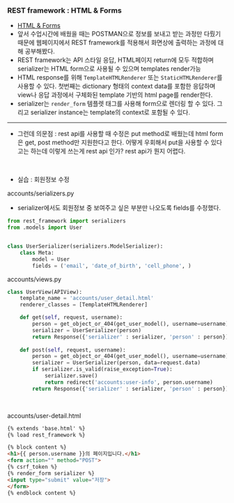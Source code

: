 ### REST framework : HTML & Forms

- [HTML & Forms](https://www.django-rest-framework.org/topics/html-and-forms)
- 앞서 수업시간에 배웠을 때는 POSTMAN으로 정보를 보내고 받는 과정만 다뤘기 때문에 웹페이지에서 REST framework를 적용해서 화면상에 출력하는 과정에 대해 공부해봤다.
- REST framework는 API 스타일 응답, HTML페이지 return에 모두 적합하며 serializer는 HTML form으로 사용될 수 있으며 templates render가능
- HTML response를 위해 `TemplateHTMLRenderer` 또는 `StaticHTMLRenderer`를 사용할 수 있다. 첫번째는 dictionary 형태의 context data를 포함한 응답하며 view나 응답 과정에서 구체화된 template 기반의 html page를 render한다. 
- serializer는 `render_form` 템플렛 태그를 사용해 form으로 렌더링 할 수 있다. 그리고 serializer instance는 template의 context로 포함될 수 있다. 

---

- 그런데 의문점 : rest api를 사용할 때 수정은 put method로 배웠는데 html form은 get, post method만 지원한다고 한다. 어떻게 우회해서 put을 사용할 수 있다고는 하는데 이렇게 쓰는게 rest api 인가? rest api가 뭔지 어렵다.

<br>

- 실습 : 회원정보 수정

accounts/serializers.py

- serializer에서도 회원정보 중 보여주고 싶은 부분만 나오도록 fields를 수정했다.

```python
from rest_framework import serializers
from .models import User


class UserSerializer(serializers.ModelSerializer):
    class Meta:
        model = User
        fields = ('email', 'date_of_birth', 'cell_phone', )
```



accounts/views.py

```python
class UserView(APIView):
    template_name = 'accounts/user_detail.html'
    renderer_classes = [TemplateHTMLRenderer]

    def get(self, request, username):
        person = get_object_or_404(get_user_model(), username=username)
        serializer = UserSerializer(person)
        return Response({'serializer' : serializer, 'person' : person})
    
    def post(self, request, username):
        person = get_object_or_404(get_user_model(), username=username)
        serializer = UserSerializer(person, data=request.data)
        if serializer.is_valid(raise_exception=True):
            serializer.save()
            return redirect('accounts:user-info', person.username)
        return Response({'serializer' : serializer, 'person' : person})
```

<br>

accounts/user-detail.html

```html
{% extends 'base.html' %}
{% load rest_framework %}

{% block content %}
<h1>{{ person.username }}의 페이지입니다.</h1>
<form action="" method="POST">
{% csrf_token %}
{% render_form serializer %}
<input type="submit" value="저장">
</form>
{% endblock content %}
```




